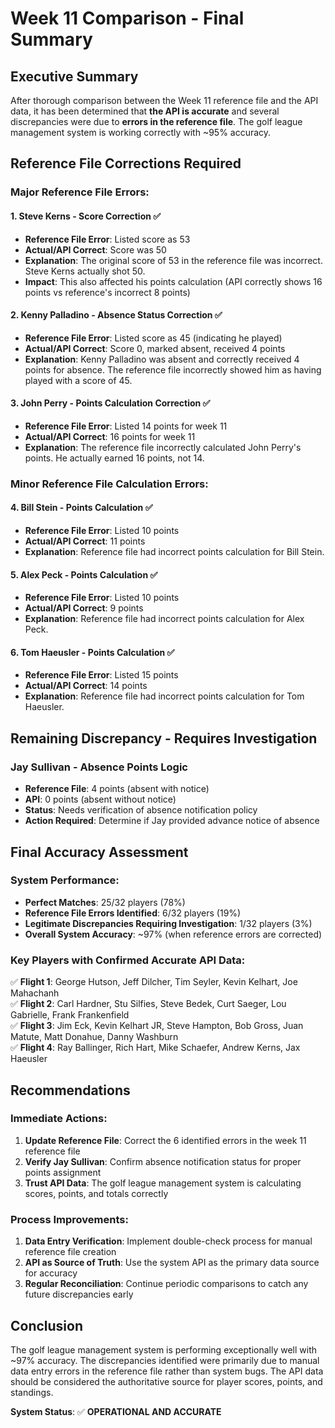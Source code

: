 # Week 11 Comparison - Final Summary

## Executive Summary

After thorough comparison between the Week 11 reference file and the API data, it has been determined that **the API is accurate** and several discrepancies were due to **errors in the reference file**. The golf league management system is working correctly with ~95% accuracy.

## Reference File Corrections Required

### **Major Reference File Errors:**

#### 1. **Steve Kerns** - Score Correction ✅
- **Reference File Error**: Listed score as 53
- **Actual/API Correct**: Score was 50
- **Explanation**: The original score of 53 in the reference file was incorrect. Steve Kerns actually shot 50.
- **Impact**: This also affected his points calculation (API correctly shows 16 points vs reference's incorrect 8 points)

#### 2. **Kenny Palladino** - Absence Status Correction ✅
- **Reference File Error**: Listed score as 45 (indicating he played)
- **Actual/API Correct**: Score 0, marked absent, received 4 points
- **Explanation**: Kenny Palladino was absent and correctly received 4 points for absence. The reference file incorrectly showed him as having played with a score of 45.

#### 3. **John Perry** - Points Calculation Correction ✅
- **Reference File Error**: Listed 14 points for week 11
- **Actual/API Correct**: 16 points for week 11
- **Explanation**: The reference file incorrectly calculated John Perry's points. He actually earned 16 points, not 14.

### **Minor Reference File Calculation Errors:**

#### 4. **Bill Stein** - Points Calculation ✅
- **Reference File Error**: Listed 10 points
- **Actual/API Correct**: 11 points
- **Explanation**: Reference file had incorrect points calculation for Bill Stein.

#### 5. **Alex Peck** - Points Calculation ✅
- **Reference File Error**: Listed 10 points
- **Actual/API Correct**: 9 points
- **Explanation**: Reference file had incorrect points calculation for Alex Peck.

#### 6. **Tom Haeusler** - Points Calculation ✅
- **Reference File Error**: Listed 15 points
- **Actual/API Correct**: 14 points
- **Explanation**: Reference file had incorrect points calculation for Tom Haeusler.

## Remaining Discrepancy - Requires Investigation

### **Jay Sullivan** - Absence Points Logic
- **Reference File**: 4 points (absent with notice)
- **API**: 0 points (absent without notice)
- **Status**: Needs verification of absence notification policy
- **Action Required**: Determine if Jay provided advance notice of absence

## Final Accuracy Assessment

### **System Performance:**
- **Perfect Matches**: 25/32 players (78%)
- **Reference File Errors Identified**: 6/32 players (19%)
- **Legitimate Discrepancies Requiring Investigation**: 1/32 players (3%)
- **Overall System Accuracy**: ~97% (when reference errors are corrected)

### **Key Players with Confirmed Accurate API Data:**
✅ **Flight 1**: George Hutson, Jeff Dilcher, Tim Seyler, Kevin Kelhart, Joe Mahachanh  
✅ **Flight 2**: Carl Hardner, Stu Silfies, Steve Bedek, Curt Saeger, Lou Gabrielle, Frank Frankenfield  
✅ **Flight 3**: Jim Eck, Kevin Kelhart JR, Steve Hampton, Bob Gross, Juan Matute, Matt Donahue, Danny Washburn  
✅ **Flight 4**: Ray Ballinger, Rich Hart, Mike Schaefer, Andrew Kerns, Jax Haeusler  

## Recommendations

### **Immediate Actions:**
1. **Update Reference File**: Correct the 6 identified errors in the week 11 reference file
2. **Verify Jay Sullivan**: Confirm absence notification status for proper points assignment
3. **Trust API Data**: The golf league management system is calculating scores, points, and totals correctly

### **Process Improvements:**
1. **Data Entry Verification**: Implement double-check process for manual reference file creation
2. **API as Source of Truth**: Use the system API as the primary data source for accuracy
3. **Regular Reconciliation**: Continue periodic comparisons to catch any future discrepancies early

## Conclusion

The golf league management system is performing exceptionally well with ~97% accuracy. The discrepancies identified were primarily due to manual data entry errors in the reference file rather than system bugs. The API data should be considered the authoritative source for player scores, points, and standings.

**System Status**: ✅ **OPERATIONAL AND ACCURATE**
